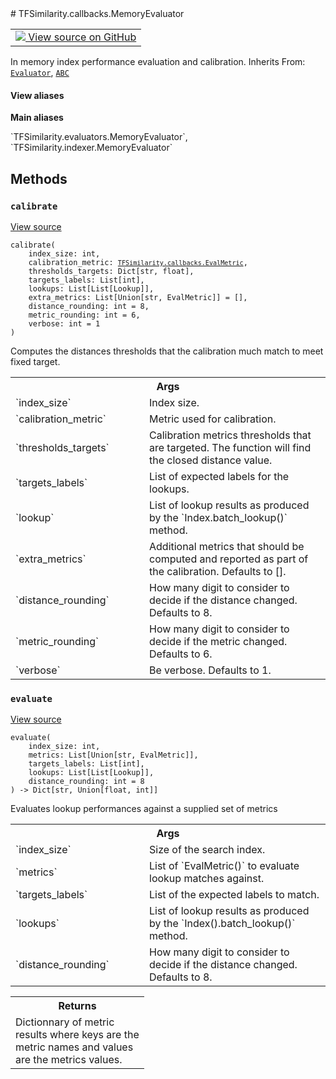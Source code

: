 
<div itemscope itemtype="http://developers.google.com/ReferenceObject">
<meta itemprop="name" content="TFSimilarity.callbacks.MemoryEvaluator" />
<meta itemprop="path" content="Stable" />
<meta itemprop="property" content="calibrate"/>
<meta itemprop="property" content="evaluate"/>
</div>
# TFSimilarity.callbacks.MemoryEvaluator
<!-- Insert buttons and diff -->
<table class="tfo-notebook-buttons tfo-api nocontent" align="left">
<td>
  <a target="_blank" href="https://github.com/tensorflow/similarity/blob/main/tensorflow_similarity/evaluators/memory_evaluator.py#L12-L255">
    <img src="https://www.tensorflow.org/images/GitHub-Mark-32px.png" />
    View source on GitHub
  </a>
</td>
</table>

In memory index performance evaluation and calibration.
Inherits From: [`Evaluator`](../../TFSimilarity/evaluators/Evaluator.md), [`ABC`](../../TFSimilarity/distances/ABC.md)
<section class="expandable">
  <h4 class="showalways">View aliases</h4>
  <p>
<b>Main aliases</b>
<p>`TFSimilarity.evaluators.MemoryEvaluator`, `TFSimilarity.indexer.MemoryEvaluator`</p>
</p>
</section>
<!-- Placeholder for "Used in" -->

## Methods
<h3 id="calibrate"><code>calibrate</code></h3>
<a target="_blank" href="https://github.com/tensorflow/similarity/blob/main/tensorflow_similarity/evaluators/memory_evaluator.py#L80-L245">View source</a>
<pre class="devsite-click-to-copy prettyprint lang-py tfo-signature-link">
<code>calibrate(
    index_size: int,
    calibration_metric: <a href="../../TFSimilarity/callbacks/EvalMetric.md"><code>TFSimilarity.callbacks.EvalMetric</code></a>,
    thresholds_targets: Dict[str, float],
    targets_labels: List[int],
    lookups: List[List[Lookup]],
    extra_metrics: List[Union[str, EvalMetric]] = [],
    distance_rounding: int = 8,
    metric_rounding: int = 6,
    verbose: int = 1
)
</code></pre>
Computes the distances thresholds that the calibration much match to
meet fixed target.
<!-- Tabular view -->
 <table class="responsive fixed orange">
<colgroup><col width="214px"><col></colgroup>
<tr><th colspan="2">Args</th></tr>
<tr>
<td>
`index_size`
</td>
<td>
Index size.
</td>
</tr><tr>
<td>
`calibration_metric`
</td>
<td>
Metric used for calibration.
</td>
</tr><tr>
<td>
`thresholds_targets`
</td>
<td>
Calibration metrics thresholds that are
targeted. The function will find the closed distance value.
</td>
</tr><tr>
<td>
`targets_labels`
</td>
<td>
List of expected labels for the lookups.
</td>
</tr><tr>
<td>
`lookup`
</td>
<td>
List of lookup results as produced by the
`Index.batch_lookup()` method.
</td>
</tr><tr>
<td>
`extra_metrics`
</td>
<td>
Additional metrics that should be computed and
reported as part of the calibration. Defaults to [].
</td>
</tr><tr>
<td>
`distance_rounding`
</td>
<td>
How many digit to consider to
decide if the distance changed. Defaults to 8.
</td>
</tr><tr>
<td>
`metric_rounding`
</td>
<td>
How many digit to consider to decide if
the metric changed. Defaults to 6.
</td>
</tr><tr>
<td>
`verbose`
</td>
<td>
Be verbose. Defaults to 1.
</td>
</tr>
</table>

<h3 id="evaluate"><code>evaluate</code></h3>
<a target="_blank" href="https://github.com/tensorflow/similarity/blob/main/tensorflow_similarity/evaluators/memory_evaluator.py#L15-L78">View source</a>
<pre class="devsite-click-to-copy prettyprint lang-py tfo-signature-link">
<code>evaluate(
    index_size: int,
    metrics: List[Union[str, EvalMetric]],
    targets_labels: List[int],
    lookups: List[List[Lookup]],
    distance_rounding: int = 8
) -> Dict[str, Union[float, int]]
</code></pre>
Evaluates lookup performances against a supplied set of metrics

<!-- Tabular view -->
 <table class="responsive fixed orange">
<colgroup><col width="214px"><col></colgroup>
<tr><th colspan="2">Args</th></tr>
<tr>
<td>
`index_size`
</td>
<td>
Size of the search index.
</td>
</tr><tr>
<td>
`metrics`
</td>
<td>
List of `EvalMetric()` to evaluate lookup matches against.
</td>
</tr><tr>
<td>
`targets_labels`
</td>
<td>
List of the expected labels to match.
</td>
</tr><tr>
<td>
`lookups`
</td>
<td>
List of lookup results as produced by the
`Index().batch_lookup()` method.
</td>
</tr><tr>
<td>
`distance_rounding`
</td>
<td>
How many digit to consider to decide if
the distance changed. Defaults to 8.
</td>
</tr>
</table>

<!-- Tabular view -->
 <table class="responsive fixed orange">
<colgroup><col width="214px"><col></colgroup>
<tr><th colspan="2">Returns</th></tr>
<tr class="alt">
<td colspan="2">
Dictionnary of metric results where keys are the metric
names and values are the metrics values.
</td>
</tr>
</table>


